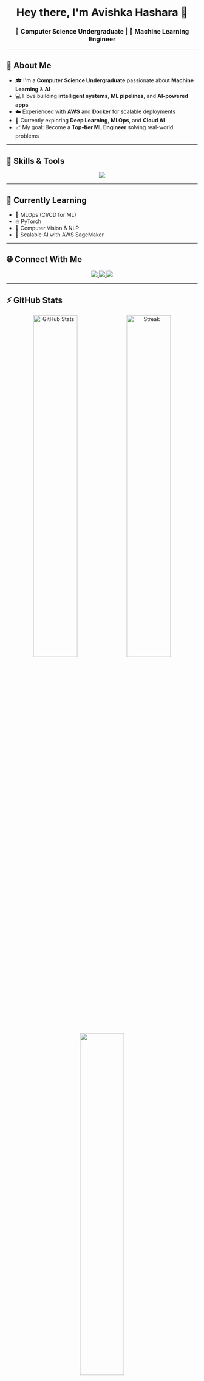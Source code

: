 <!-- Profile Header -->
<h1 align="center">Hey there, I'm Avishka Hashara 👋</h1>
<h3 align="center">🚀 Computer Science Undergraduate | 🤖 Machine Learning Engineer</h3>

---

## 🌟 About Me

- 🎓 I'm a **Computer Science Undergraduate** passionate about **Machine Learning** & **AI**
- 💻 I love building **intelligent systems**, **ML pipelines**, and **AI-powered apps**
- ☁️ Experienced with **AWS** and **Docker** for scalable deployments
- 🧠 Currently exploring **Deep Learning**, **MLOps**, and **Cloud AI**
- 📈 My goal: Become a **Top-tier ML Engineer** solving real-world problems

---

## 🧰 Skills & Tools

<p align="center">
  <img src="https://skillicons.dev/icons?i=python,tensorflow,aws,docker,git,github,vscode,linux" />
</p>

---

## 🧠 Currently Learning

- 🧩 MLOps (CI/CD for ML)
- 🔥 PyTorch
- 🧭 Computer Vision & NLP
- 🧱 Scalable AI with AWS SageMaker

---

## 🌐 Connect With Me

<p align="center">
  <a href="https://linkedin.com/in/avishka-hashara" target="_blank">
    <img src="https://img.shields.io/badge/LinkedIn-%230A66C2.svg?&style=for-the-badge&logo=linkedin&logoColor=white" />
  </a>
  <a href="https://github.com/avishka-hashara" target="_blank">
    <img src="https://img.shields.io/badge/GitHub-%2312100E.svg?&style=for-the-badge&logo=github&logoColor=white" />
  </a>
  <a href="https://www.facebook.com/share/1CxQmc6wxj/?mibextid=wwXIfr" target="_blank">
    <img src="https://img.shields.io/badge/Facebook-%231877F2.svg?&style=for-the-badge&logo=facebook&logoColor=white" />
  </a>
</p>

---

## ⚡ GitHub Stats

<p align="center">
  <img src="https://github-readme-stats.vercel.app/api?username=Avishka-Hashara&show_icons=true&theme=tokyonight" alt="GitHub Stats" width="48%" />
  <img src="https://github-readme-streak-stats.herokuapp.com/?user=Avishka-Hashara&theme=tokyonight" alt="Streak" width="48%" />
</p>

<p align="center">
  <img src="https://github-readme-stats.vercel.app/api/top-langs/?username=Avishka-Hashara&layout=compact&theme=tokyonight" width="48%" />
</p>

---

